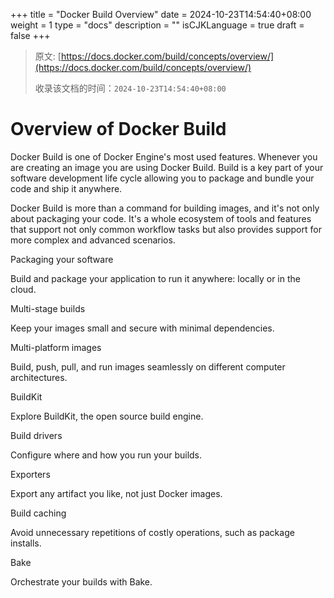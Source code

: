+++
title = "Docker Build Overview"
date = 2024-10-23T14:54:40+08:00
weight = 1
type = "docs"
description = ""
isCJKLanguage = true
draft = false
+++

> 原文: [https://docs.docker.com/build/concepts/overview/](https://docs.docker.com/build/concepts/overview/)
>
> 收录该文档的时间：`2024-10-23T14:54:40+08:00`

# Overview of Docker Build

Docker Build is one of Docker Engine's most used features. Whenever you are creating an image you are using Docker Build. Build is a key part of your software development life cycle allowing you to package and bundle your code and ship it anywhere.

Docker Build is more than a command for building images, and it's not only about packaging your code. It's a whole ecosystem of tools and features that support not only common workflow tasks but also provides support for more complex and advanced scenarios.



Packaging your software

Build and package your application to run it anywhere: locally or in the cloud.



Multi-stage builds

Keep your images small and secure with minimal dependencies.



Multi-platform images

Build, push, pull, and run images seamlessly on different computer architectures.



BuildKit

Explore BuildKit, the open source build engine.



Build drivers

Configure where and how you run your builds.



Exporters

Export any artifact you like, not just Docker images.



Build caching

Avoid unnecessary repetitions of costly operations, such as package installs.



Bake

Orchestrate your builds with Bake.
